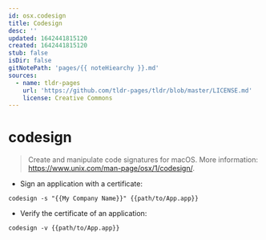 ```yaml
---
id: osx.codesign
title: Codesign
desc: ''
updated: 1642441815120
created: 1642441815120
stub: false
isDir: false
gitNotePath: 'pages/{{ noteHiearchy }}.md'
sources:
  - name: tldr-pages
    url: 'https://github.com/tldr-pages/tldr/blob/master/LICENSE.md'
    license: Creative Commons
---
```

# codesign

> Create and manipulate code signatures for macOS.
> More information: <https://www.unix.com/man-page/osx/1/codesign/>.

- Sign an application with a certificate:

`codesign -s "{{My Company Name}}" {{path/to/App.app}}`

- Verify the certificate of an application:

`codesign -v {{path/to/App.app}}`

